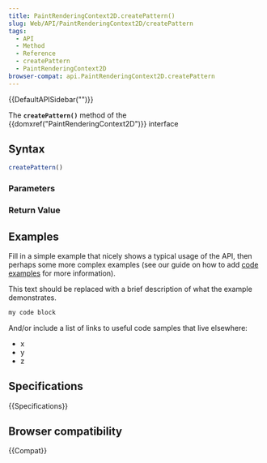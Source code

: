 ```yaml
---
title: PaintRenderingContext2D.createPattern()
slug: Web/API/PaintRenderingContext2D/createPattern
tags:
  - API
  - Method
  - Reference
  - createPattern
  - PaintRenderingContext2D
browser-compat: api.PaintRenderingContext2D.createPattern
---
```

{{DefaultAPISidebar("")}}

The **`createPattern()`** method of the {{domxref("PaintRenderingContext2D")}} interface 

## Syntax

```js
createPattern()
```

### Parameters



### Return Value



## Examples

Fill in a simple example that nicely shows a typical usage of the API, then perhaps some more complex examples (see our guide on how to add [code examples](/en-US/docs/MDN/Contribute/Structures/Code_examples) for more information).

This text should be replaced with a brief description of what the example demonstrates.

```js
my code block
```

And/or include a list of links to useful code samples that live elsewhere:

*   x
*   y
*   z

## Specifications

{{Specifications}}

## Browser compatibility

{{Compat}}

